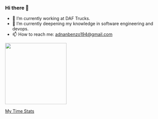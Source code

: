 ### Hi there 👋
- 🔭 I’m currently working at DAF Trucks.
- 🌱 I’m currently deepening my knowledge in software engineering and devops.
- 📫 How to reach me: adnanbenzo194@gmail.com

<!--
**ABenazzou/ABenazzou** is a ✨ _special_ ✨ repository because its `README.md` (this file) appears on your GitHub profile.

Here are some ideas to get you started:

- 🤔 I’m looking for help with ...
- 💬 Ask me about ...
- 😄 Pronouns: ...
- ⚡ Fun fact: ...
-->
<a href="https://github.com/ABenazzou/convoychat">
  <img height=200 align="center" src="https://github-readme-stats.vercel.app/api/top-langs/?username=ABenazzou&show_icons=true&theme=tokyonight" />
</a>
<!-- <a href="https://github.com/ABenazzou/github-readme-stats">
  <img height=200 align="center" src="https://github-readme-stats.vercel.app/api?username=ABenazzou&show_icons=true&theme=tokyonight&rank_icon=percentile" /> -->
  
<!-- </a> -->
[My Time Stats](https://github-readme-stats.vercel.app/api/wakatime?username=ABenazzou)
